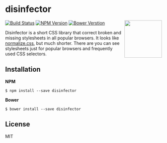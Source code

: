 # disinfector

<img src="https://cloud.githubusercontent.com/assets/5698350/23732620/2af979b8-0485-11e7-9799-68fd905d780b.png" align="right" width="120" height="120" />

[![Build Status](https://travis-ci.org/azat-io/disinfector.svg?branch=master)](https://travis-ci.org/azat-io/disinfector)
[![NPM Version](https://img.shields.io/npm/v/disinfector.svg)](https://www.npmjs.com/package/disinfector)
[![Bower Verstion](https://img.shields.io/bower/v/disinfector.svg)](https://libraries.io/bower/disinfector)

Disinfector is a short CSS library that correct broken and missing stylesheets in all popular browsers. It looks like [normalize.css](https://github.com/necolas/normalize.css), but much shorter. There are you can see stylesheets just for popular browsers and frequently used CSS selectors.

## Installation

**NPM**
```
$ npm install --save disinfector
```

**Bower**

```
$ bower install --save disinfector
```

## License

MIT
